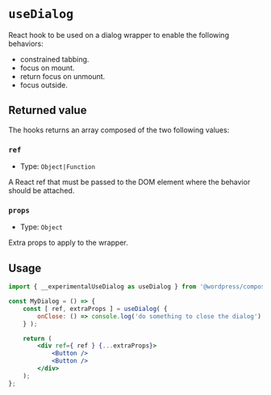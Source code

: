 `useDialog`
===========

React hook to be used on a dialog wrapper to enable the following behaviors:

 - constrained tabbing.
 - focus on mount.
 - return focus on unmount.
 - focus outside.

## Returned value

The hooks returns an array composed of the two following values:

### `ref`

- Type: `Object|Function`

A React ref that must be passed to the DOM element where the behavior should be attached.

### `props`

- Type: `Object`

Extra props to apply to the wrapper.

## Usage

```jsx
import { __experimentalUseDialog as useDialog } from '@wordpress/compose';

const MyDialog = () => {
	const [ ref, extraProps ] = useDialog( { 
        onClose: () => console.log('do something to close the dialog') 
    } );

	return (
		<div ref={ ref } {...extraProps}>
			<Button />
			<Button />
		</div> 
	);
};
```
